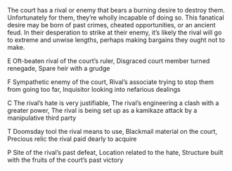 The court has a rival or enemy that bears a burning desire to destroy them. Unfortunately for them, they’re wholly incapable of doing so. This fanatical desire may be born of past crimes, cheated opportunities, or an ancient feud. In their desperation to strike at their enemy, it’s likely the rival will go to extreme and unwise lengths, perhaps making bargains they ought not to make.

E Oft-beaten rival of the court’s ruler, Disgraced court member turned renegade, Spare heir with a grudge

F Sympathetic enemy of the court, Rival’s associate trying to stop them from going too far, Inquisitor looking into nefarious dealings

C The rival’s hate is very justifiable, The rival’s engineering a clash with a greater power, The rival is being set up as a kamikaze attack by a manipulative third party

T Doomsday tool the rival means to use, Blackmail material on the court, Precious relic the rival paid dearly to acquire

P Site of the rival’s past defeat, Location related to the hate, Structure built with the fruits of the court’s past victory